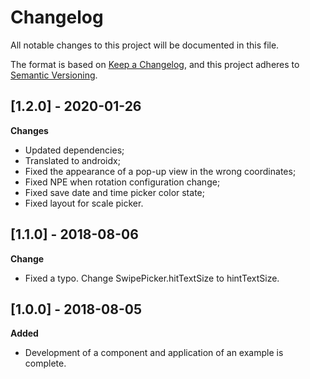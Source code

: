 # Changelog
All notable changes to this project will be documented in this file.

The format is based on [Keep a Changelog](https://keepachangelog.com/en/1.0.0/),
and this project adheres to [Semantic Versioning](https://semver.org/spec/v2.0.0.html).

## [1.2.0] - 2020-01-26
**Changes**
- Updated dependencies;
- Translated to androidx;
- Fixed the appearance of a pop-up view in the wrong coordinates;
- Fixed NPE when rotation configuration change;
- Fixed save date and time picker color state;
- Fixed layout for scale picker.

## [1.1.0] - 2018-08-06
**Change**
- Fixed a typo. Change SwipePicker.hitTextSize to hintTextSize.

## [1.0.0] - 2018-08-05
**Added**
- Development of a component and application of an example is complete.
